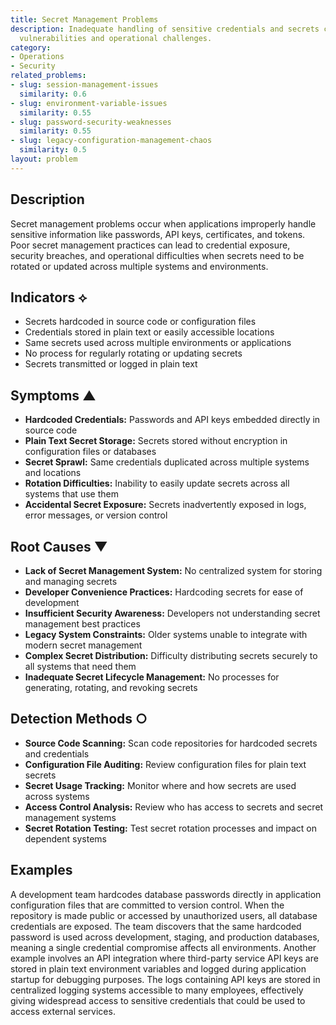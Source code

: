 ```yaml
---
title: Secret Management Problems
description: Inadequate handling of sensitive credentials and secrets creates security
  vulnerabilities and operational challenges.
category:
- Operations
- Security
related_problems:
- slug: session-management-issues
  similarity: 0.6
- slug: environment-variable-issues
  similarity: 0.55
- slug: password-security-weaknesses
  similarity: 0.55
- slug: legacy-configuration-management-chaos
  similarity: 0.5
layout: problem
---
```


## Description

Secret management problems occur when applications improperly handle sensitive information like passwords, API keys, certificates, and tokens. Poor secret management practices can lead to credential exposure, security breaches, and operational difficulties when secrets need to be rotated or updated across multiple systems and environments.

## Indicators ⟡

- Secrets hardcoded in source code or configuration files
- Credentials stored in plain text or easily accessible locations
- Same secrets used across multiple environments or applications
- No process for regularly rotating or updating secrets
- Secrets transmitted or logged in plain text

## Symptoms ▲

- **Hardcoded Credentials:** Passwords and API keys embedded directly in source code
- **Plain Text Secret Storage:** Secrets stored without encryption in configuration files or databases
- **Secret Sprawl:** Same credentials duplicated across multiple systems and locations
- **Rotation Difficulties:** Inability to easily update secrets across all systems that use them
- **Accidental Secret Exposure:** Secrets inadvertently exposed in logs, error messages, or version control

## Root Causes ▼

- **Lack of Secret Management System:** No centralized system for storing and managing secrets
- **Developer Convenience Practices:** Hardcoding secrets for ease of development
- **Insufficient Security Awareness:** Developers not understanding secret management best practices
- **Legacy System Constraints:** Older systems unable to integrate with modern secret management
- **Complex Secret Distribution:** Difficulty distributing secrets securely to all systems that need them
- **Inadequate Secret Lifecycle Management:** No processes for generating, rotating, and revoking secrets

## Detection Methods ○

- **Source Code Scanning:** Scan code repositories for hardcoded secrets and credentials
- **Configuration File Auditing:** Review configuration files for plain text secrets
- **Secret Usage Tracking:** Monitor where and how secrets are used across systems
- **Access Control Analysis:** Review who has access to secrets and secret management systems
- **Secret Rotation Testing:** Test secret rotation processes and impact on dependent systems

## Examples

A development team hardcodes database passwords directly in application configuration files that are committed to version control. When the repository is made public or accessed by unauthorized users, all database credentials are exposed. The team discovers that the same hardcoded password is used across development, staging, and production databases, meaning a single credential compromise affects all environments. Another example involves an API integration where third-party service API keys are stored in plain text environment variables and logged during application startup for debugging purposes. The logs containing API keys are stored in centralized logging systems accessible to many employees, effectively giving widespread access to sensitive credentials that could be used to access external services.